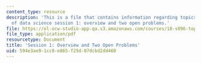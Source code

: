 ```yaml
---
content_type: resource
description: 'This is a file that contains information regarding topics in mathematics
  of data science session 1: overview and two open problems.'
file: https://ol-ocw-studio-app-qa.s3.amazonaws.com/courses/18-s096-topics-in-mathematics-of-data-science-fall-2015/594e3ae91cc8e865f25d07dcbd2dd460_MIT18_S096F15_Ses1.pdf
file_type: application/pdf
resourcetype: Document
title: 'Session 1: Overview and Two Open Problems'
uid: 594e3ae9-1cc8-e865-f25d-07dcbd2dd460
---
```

